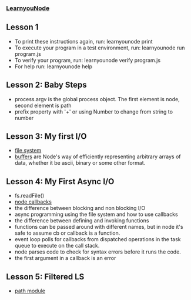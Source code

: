 ### [LearnyouNode](https://github.com/workshopper/learnyounode)

## Lesson 1
* To print these instructions again, run: learnyounode print
* To execute your program in a test environment, run: learnyounode run program.js                                                                
* To verify your program, run: learnyounode verify program.js           
* For help run: learnyounode help 

## Lesson 2: Baby Steps
* process.argv is the global process object. The first element is node, second element is path
* prefix property with '+' or using Number to change from string to number

## Lesson 3: My first I/O
* [file system](file:///usr/local/lib/node_modules/learnyounode/node_apidoc/fs.html)
* [buffers](file:///usr/local/lib/node_modules/learnyounode/node_apidoc/buffer.html) are Node's way of efficiently representing arbitrary arrays of data, whether it be ascii, binary or some other format.

## Lesson 4: My First Async I/O
* fs.readFile()
* [node callbacks](https://github.com/maxogden/art-of-node#callbacks)
* the difference between blocking and non blocking I/O
* async programming using the file system and how to use callbacks
* the difference between defining and invoking functions
* functions can be passed around with different names, but in node it's safe to assume cb or callback is a function.
* event loop polls for callbacks from dispatched operations in the task queue to execute on the call stack.
* node parses code to check for syntax errors before it runs the code.
* the first argument in a callback is an error

## Lesson 5: Filtered LS
* [path module](file:///usr/local/lib/node_modules/learnyounode/node_apidoc/path.html)
